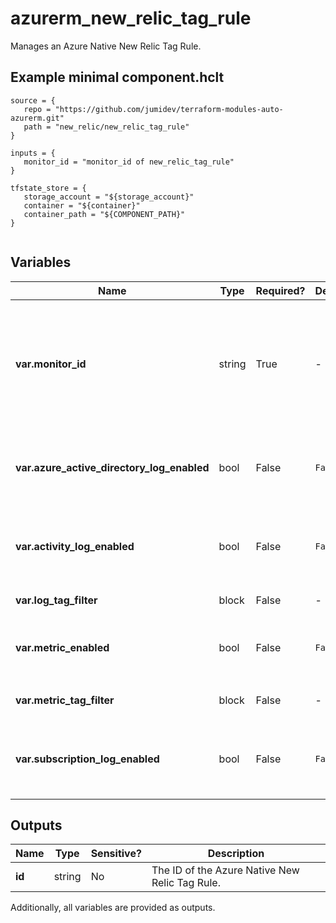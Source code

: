 # azurerm_new_relic_tag_rule

Manages an Azure Native New Relic Tag Rule.

## Example minimal component.hclt

```hcl
source = {
   repo = "https://github.com/jumidev/terraform-modules-auto-azurerm.git" 
   path = "new_relic/new_relic_tag_rule" 
}

inputs = {
   monitor_id = "monitor_id of new_relic_tag_rule" 
}

tfstate_store = {
   storage_account = "${storage_account}" 
   container = "${container}" 
   container_path = "${COMPONENT_PATH}" 
}


```

## Variables

| Name | Type | Required? |  Default  |  Description |
| ---- | ---- | --------- |  ----------- | ----------- |
| **var.monitor_id** | string | True | -  |  Specifies the ID of the New Relic Monitor this Tag Rule should be created within. Changing this forces a new Azure Native New Relic Tag Rule to be created. | 
| **var.azure_active_directory_log_enabled** | bool | False | `False`  |  Whether Azure Active Directory logs should be sent for the Monitor resource. Defaults to `false`. | 
| **var.activity_log_enabled** | bool | False | `False`  |  Whether activity logs from Azure resources should be sent for the Monitor resource. Defaults to `false`. | 
| **var.log_tag_filter** | block | False | -  |  A `log_tag_filter` block. | 
| **var.metric_enabled** | bool | False | `False`  |  Whether metrics should be sent for the Monitor resource. Defaults to `false`. | 
| **var.metric_tag_filter** | block | False | -  |  A `metric_tag_filter` block. | 
| **var.subscription_log_enabled** | bool | False | `False`  |  Whether subscription logs should be sent for the Monitor resource. Defaults to `false`. | 



## Outputs

| Name | Type | Sensitive? | Description |
| ---- | ---- | --------- | --------- |
| **id** | string | No  | The ID of the Azure Native New Relic Tag Rule. | 

Additionally, all variables are provided as outputs.
